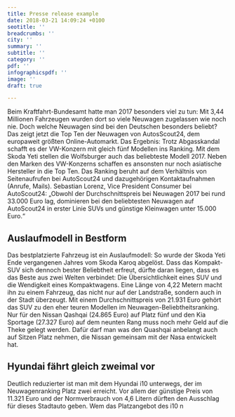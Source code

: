 ```yaml
---
title: Presse release example
date: 2018-03-21 14:09:24 +0100
seotitle: ''
breadcrumbs: ''
city: ''
summary: ''
subtitle: ''
category: ''
pdf: ''
infographicspdf: ''
image: ''
draft: true

---
```

Beim Kraftfahrt-Bundesamt hatte man 2017 besonders viel zu tun: Mit 3,44 Millionen Fahrzeugen wurden dort so viele Neuwagen zugelassen wie noch nie. Doch welche Neuwagen sind bei den Deutschen besonders beliebt? Das zeigt jetzt die Top Ten der Neuwagen von AutosScout24, dem europaweit größten Online-Automarkt. Das Ergebnis: Trotz Abgasskandal schafft es der VW-Konzern mit gleich fünf Modellen ins Ranking. Mit dem Skoda Yeti stellen die Wolfsburger auch das beliebteste Modell 2017. Neben den Marken des VW-Konzerns schaffen es ansonsten nur noch asiatische Hersteller in die Top Ten. Das Ranking beruht auf dem Verhältnis von Seitenaufrufen bei AutoScout24 und dazugehörigen Kontaktaufnahmen (Anrufe, Mails). Sebastian Lorenz, Vice President Consumer bei AutoScout24: „Obwohl der Durchschnittspreis bei Neuwagen 2017 bei rund 33.000 Euro lag, dominieren bei den beliebtesten Neuwagen auf AutoScout24 in erster Linie SUVs und günstige Kleinwagen unter 15.000 Euro.“

## **Auslaufmodell in Bestform**

Das bestplatzierte Fahrzeug ist ein Auslaufmodell: So wurde der Skoda Yeti Ende vergangenen Jahres vom Skoda Karoq abgelöst. Dass das Kompakt-SUV sich dennoch bester Beliebtheit erfreut, dürfte daran liegen, dass es das Beste aus zwei Welten verbindet: Die Übersichtlichkeit eines SUV und die Wendigkeit eines Kompaktwagens. Eine Länge von 4,22 Metern macht ihn zu einem Fahrzeug, das nicht nur auf der Landstraße, sondern auch in der Stadt überzeugt. Mit einem Durchschnittspreis von 21.931 Euro gehört das SUV zu den eher teuren Modellen im Neuwagen-Beliebtheitsranking. Nur für den Nissan Qashqai (24.865 Euro) auf Platz fünf und den Kia Sportage (27.327 Euro) auf dem neunten Rang muss noch mehr Geld auf die Theke gelegt werden. Dafür darf man was den Quashqai anbelangt auch auf Sitzen Platz nehmen, die Nissan gemeinsam mit der Nasa entwickelt hat.

## **Hyundai fährt gleich zweimal vor**

Deutlich reduzierter ist man mit dem Hyundai i10 unterwegs, der im Neuwagenranking Platz zwei erreicht. Vor allem der günstige Preis von 11.321 Euro und der Normverbrauch von 4,6 Litern dürften den Ausschlag für dieses Stadtauto geben. Wem das Platzangebot des i10 n